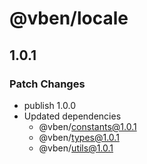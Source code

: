 # @vben/locale

## 1.0.1

### Patch Changes

- publish 1.0.0
- Updated dependencies
  - @vben/constants@1.0.1
  - @vben/types@1.0.1
  - @vben/utils@1.0.1
